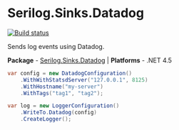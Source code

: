 # Serilog.Sinks.Datadog

[![Build status](https://ci.appveyor.com/api/projects/status/btet68pac930p6p6/branch/master?svg=true)](https://ci.appveyor.com/project/serilog/serilog-sinks-datadog/branch/master)

Sends log events using Datadog.

**Package** - [Serilog.Sinks.Datadog](http://nuget.org/packages/serilog.sinks.datadog)
| **Platforms** - .NET 4.5

```csharp
var config = new DatadogConfiguration()
    .WithWithStatsdServer("127.0.0.1", 8125)
    .WithHostname("my-server")
    .WithTags("tag1", "tag2");

var log = new LoggerConfiguration()
    .WriteTo.Datadog(config)
    .CreateLogger();
```
